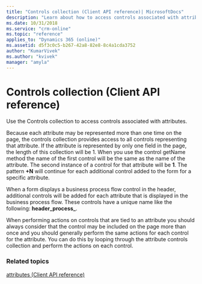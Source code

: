 ```yaml
---
title: "Controls collection (Client API reference)| MicrosoftDocs"
description: "Learn about how to access controls associated with attributes."
ms.date: 10/31/2018
ms.service: "crm-online"
ms.topic: "reference"
applies_to: "Dynamics 365 (online)"
ms.assetid: d5f3c0c5-b267-42a8-82e8-8c4a1cda3752
author: "KumarVivek"
ms.author: "kvivek"
manager: "amyla"
---
```

# Controls collection (Client API reference)



Use the Controls collection to access controls associated with attributes. 

Because each attribute may be represented more than one time on the page, the controls collection provides access to all controls representing that attribute. If the attribute is represented by only one field in the page, the length of this collection will be 1. When you use the control getName method the name of the first control will be the same as the name of the attribute. The second instance of a control for that attribute will be **<attributeName>1**. The pattern **<attributeName>+N** will continue for each additional control added to the form for a specific attribute.

When a form displays a business process flow control in the header, additional controls will be added for each attribute that is displayed in the business process flow. These controls have a unique name like the following: **header_process_<attribute name>**.

When performing actions on controls that are tied to an attribute you should always consider that the control may be included on the page more than once and you should generally perform the same actions for each control for the attribute. You can do this by looping through the attribute controls collection and perform the actions on each control.

### Related topics

[attributes (Client API reference)](../attributes.md)


